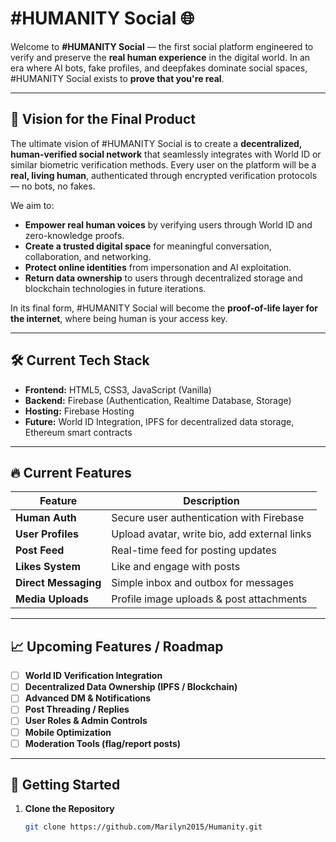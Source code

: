 # #HUMANITY Social 🌐

Welcome to **#HUMANITY Social** — the first social platform engineered to verify and preserve the **real human experience** in the digital world. In an era where AI bots, fake profiles, and deepfakes dominate social spaces, #HUMANITY Social exists to **prove that you're real**.

---

## 🎯 Vision for the Final Product

The ultimate vision of #HUMANITY Social is to create a **decentralized, human-verified social network** that seamlessly integrates with World ID or similar biometric verification methods. Every user on the platform will be a **real, living human**, authenticated through encrypted verification protocols — no bots, no fakes.

We aim to:
- **Empower real human voices** by verifying users through World ID and zero-knowledge proofs.
- **Create a trusted digital space** for meaningful conversation, collaboration, and networking.
- **Protect online identities** from impersonation and AI exploitation.
- **Return data ownership** to users through decentralized storage and blockchain technologies in future iterations.

In its final form, #HUMANITY Social will become the **proof-of-life layer for the internet**, where being human is your access key.

---

## 🛠️ Current Tech Stack

- **Frontend:** HTML5, CSS3, JavaScript (Vanilla)
- **Backend:** Firebase (Authentication, Realtime Database, Storage)
- **Hosting:** Firebase Hosting
- **Future:** World ID Integration, IPFS for decentralized data storage, Ethereum smart contracts

---

## 🔥 Current Features

| Feature             | Description                                   |
|---------------------|-----------------------------------------------|
| **Human Auth**      | Secure user authentication with Firebase     |
| **User Profiles**   | Upload avatar, write bio, add external links |
| **Post Feed**       | Real-time feed for posting updates           |
| **Likes System**    | Like and engage with posts                   |
| **Direct Messaging**| Simple inbox and outbox for messages         |
| **Media Uploads**   | Profile image uploads & post attachments     |

---

## 📈 Upcoming Features / Roadmap

- [ ] **World ID Verification Integration**
- [ ] **Decentralized Data Ownership (IPFS / Blockchain)**
- [ ] **Advanced DM & Notifications**
- [ ] **Post Threading / Replies**
- [ ] **User Roles & Admin Controls**
- [ ] **Mobile Optimization**
- [ ] **Moderation Tools (flag/report posts)**

---

## 🚀 Getting Started

1. **Clone the Repository**
   ```bash
   git clone https://github.com/Marilyn2015/Humanity.git